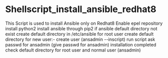 # Shellscript_install_ansible_redhat8
This Script is used to install Ansible only on Redhat8
Enable epel repository
install python2
install ansible through pip2
if ansible default directory not exist create default directory in /etc/ansible for root user
create default directory for new user:- create user (ansadmin --inscript)
run script ask passwd for ansadmin (give passwd for ansadmin)
installation completed check default directory for root user and normal user (ansadmin)
